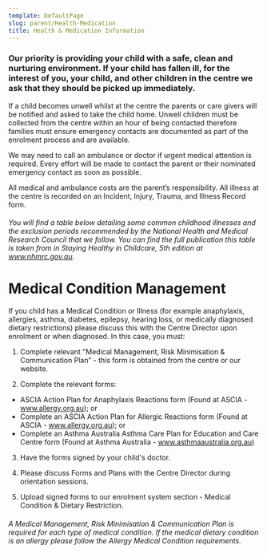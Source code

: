 ```yaml
---
template: DefaultPage
slug: parent/Health-Medication
title: Health & Medication Information
---
```

### Our priority is providing your child with a safe, clean and nurturing environment. If your child has fallen ill, for the interest of you, your child, and other children in the centre we ask that they should be picked up immediately.

If a child becomes unwell whilst at the centre the parents or care givers will be notified and asked to take the child home. Unwell children must be collected from the centre within an hour of being contacted therefore families must ensure emergency contacts are documented as part of the enrolment process and are available. 

We may need to call an ambulance or doctor if urgent medical attention is required. Every effort will be made to contact the parent or their nominated emergency contact as soon as possible.

All medical and ambulance costs are the parent’s responsibility. All illness at the centre is recorded on an Incident, Injury, Trauma, and Illness Record form.

###### You will find a table below detailing some common childhood illnesses and the exclusion periods recommended by the National Health and Medical Research Council that we follow. You can find the full publication this table is taken from in Staying Healthy in Childcare, 5th edition at www.nhmrc.gov.au.

# Medical Condition Management

If you child has a Medical Condition or Illness (for example anaphylaxis, allergies, asthma, diabetes, epilepsy, hearing loss, or medically diagnosed dietary restrictions) please discuss this with the Centre Director upon enrolment or when diagnosed. In this case, you must:

1. Complete relevant "Medical Management, Risk Minimisation & Communication Plan” - this form is obtained from the centre or our website.

2. Complete the relevant forms:

* ASCIA Action Plan for Anaphylaxis Reactions form (Found at ASCIA - www.allergy.org.au); or
* Complete an ASCIA Action Plan for Allergic Reactions form (Found at ASCIA - www.allergy.org.au); or 
* Complete an Asthma Australia Asthma Care Plan for Education and Care Centre form (Found at Asthma Australia - www.asthmaaustralia.org.au)

3. Have the forms signed by your child's doctor.

4. Please discuss Forms and Plans with the Centre Director during orientation sessions. 

5. Upload signed forms to our enrolment system section - Medical Condition & Dietary Restriction.

###### A Medical Management, Risk Minimisation & Communication Plan is required for each type of medical condition. If the medical dietary condition is an allergy please follow the Allergy Medical Condition requirements.
